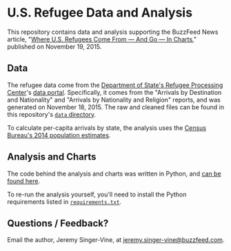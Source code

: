 # U.S. Refugee Data and Analysis

This repository contains data and analysis supporting the BuzzFeed News article, "[Where U.S. Refugees Come From — And Go — In Charts](http://www.buzzfeed.com/jsvine/where-us-refugees-come-from-and-go-in-charts)," published on November 19, 2015.

## Data

The refugee data come from the [Department of State's Refugee Processing Center](https://www.wrapsnet.org/)'s [data portal](http://www.wrapsnet.org/Reports/InteractiveReporting/tabid/393/Default.aspx). Specifically, it comes from the "Arrivals by Destination and Nationality" and "Arrivals by Nationality and Religion" reports, and was generated on November 18, 2015. The raw and cleaned files can be found in this repository's [`data` directory](data/).

To calculate per-capita arrivals by state, the analysis uses the [Census Bureau's 2014 population estimates](http://www.census.gov/popest/data/state/asrh/2014/index.html).

## Analysis and Charts

The code behind the analysis and charts was written in Python, and [can be found here](notebooks/us-refugee-analysis.ipynb).

To re-run the analysis yourself, you'll need to install the Python requirements listed in [`requirements.txt`](requirements.txt).

## Questions / Feedback?

Email the author, Jeremy Singer-Vine, at jeremy.singer-vine@buzzfeed.com.
